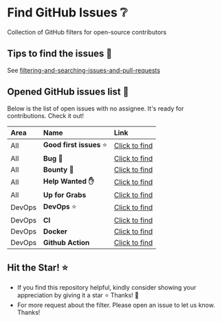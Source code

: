 # Find GitHub Issues ❔
Collection of GitHub filters for open-source contributors

## Tips to find the issues 🔖

See [filtering-and-searching-issues-and-pull-requests](https://docs.github.com/en/issues/tracking-your-work-with-issues/filtering-and-searching-issues-and-pull-requests)

## Opened GitHub issues list 🔗

Below is the list of open issues with no assignee. It's ready for contributions. Check it out!

| Area   | Name              | Link                                                                                                                                       |
| :----- | :---------------- | :----------------------------------------------------------------------------------------------------------------------------------------- |
| All    | **Good first issues** ⭐ | [Click to find](https://github.com/issues?q=is%3Aopen+label%3A%22good+first+issue%22+comments%3A0+no%3Aassignee)                           |
| All    | **Bug 🐛**     | [Click to find](https://github.com/issues?q=is%3Aopen+no%3Aassignee+label%3Abug+)                                                          |
| All    | **Bounty 🔷**    | [Click to find](https://github.com/issues?q=is%3Aopen+is%3Aissue+no%3Aassignee+label%3Abounty%2C+Bounty%2C%F0%9F%92%8E+Bounty)                                                          |
| All    | **Help Wanted ✋**       | [Click to find](https://github.com/issues?q=is%3Aopen+no%3Aassignee+label%3A%22help+wanted%22+)                                            |
| All    | **Up for Grabs**      | [Click to find](https://github.com/issues?q=is%3Aopen+is%3Aissue+no%3Aassignee+label%3Aup-for-grabs)                                       |
| DevOps | **DevOps** ⭐           | [Click to find](https://github.com/issues?q=is%3Aopen+is%3Aissue+no%3Aassignee+label%3ACI%2FCD%2CCI%2CDevOps%2Carea%2FCI%2CInfrastructure) |
| DevOps | **CI**                | [Click to find](https://github.com/issues?q=is%3Aopen+is%3Aissue+no%3Aassignee+label%3ACI)                                                 |
| DevOps | **Docker**            | [Click to find](https://github.com/issues?q=is%3Aopen+is%3Aissue+label%3Adocker+no%3Aassignee)                                             |
| DevOps | **Github Action**     | [Click to find](https://github.com/issues?q=is%3Aopen+no%3Aassignee+label%3Agithub_actions)                                                |

## Hit the Star! ⭐
- If you find this repository helpful, kindly consider showing your appreciation by giving it a star ⭐ Thanks! 💖
- For more request about the filter. Please open an issue to let us know. Thanks!
